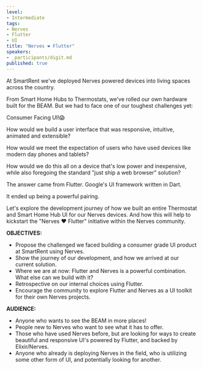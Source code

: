```yaml
---
level:
- Intermediate
tags:
- Nerves
- Flutter
- UI
title: "Nerves ❤️ Flutter"
speakers:
- _participants/digit.md
published: true
---
```

At SmartRent we've deployed Nerves powered devices into living spaces across the country.

From Smart Home Hubs to Thermostats, we've rolled our own hardware built for the BEAM. But we had to face one of our toughest challenges yet:

Consumer Facing UI!😱

How would we build a user interface that was responsive, intuitive, animated and extensible?

How would we meet the expectation of users who have used devices like modern day phones and tablets?

How would we do this all on a device that's low power and inexpensive, while also foregoing the standard "just ship a web browser" solution?

The answer came from Flutter. Google's UI framework written in Dart.

It ended up being a powerful pairing.

Let's explore the development journey of how we built an entire Thermostat and Smart Home Hub UI for our Nerves devices. And how this will help to kickstart the "Nerves ❤️ Flutter" initiative within the Nerves community.

**OBJECTIVES:**
- Propose the challenged we faced building a consumer grade UI product at SmartRent using Nerves.
- Show the journey of our development, and how we arrived at our current solution.
- Where we are at now: Flutter and Nerves is a powerful combination. What else can we build with it?
- Retrospective on our internal choices using Flutter.
- Encourage the community to explore Flutter and Nerves as a UI toolkit for their own Nerves projects.

**AUDIENCE:**
* Anyone who wants to see the BEAM in more places!
* People new to Nerves who want to see what it has to offer.
* Those who have used Nerves before, but are looking for ways to create beautiful and responsive UI's powered by Flutter, and backed by Elixir/Nerves.
* Anyone who already is deploying Nerves in the field, who is utilizing some other form of UI, and potentially looking for another.

